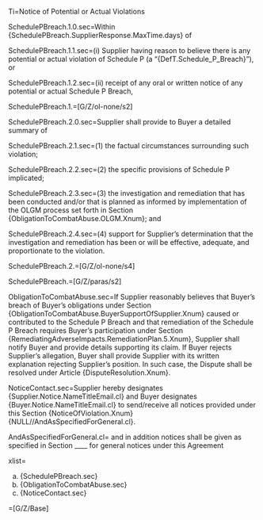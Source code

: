 Ti=Notice of Potential or Actual Violations 

SchedulePBreach.1.0.sec=Within {SchedulePBreach.SupplierResponse.MaxTime.days} of 

SchedulePBreach.1.1.sec=(i) Supplier having reason to believe there is any potential or actual violation of Schedule P (a “{DefT.Schedule_P_Breach}”), or 

SchedulePBreach.1.2.sec=(ii) receipt of any oral or written notice of any potential or actual Schedule P Breach, 

SchedulePBreach.1.=[G/Z/ol-none/s2]

SchedulePBreach.2.0.sec=Supplier shall provide to Buyer a detailed summary of 

SchedulePBreach.2.1.sec=(1) the factual circumstances surrounding such violation; 

SchedulePBreach.2.2.sec=(2) the specific provisions of Schedule P implicated; 

SchedulePBreach.2.3.sec=(3) the investigation and remediation that has been conducted and/or that is planned as informed by implementation of the OLGM process set forth in Section {ObligationToCombatAbuse.OLGM.Xnum}; and 

SchedulePBreach.2.4.sec=(4) support for Supplier’s determination that the investigation and remediation has been or will be effective, adequate, and proportionate to the violation.  

SchedulePBreach.2.=[G/Z/ol-none/s4]

SchedulePBreach.=[G/Z/paras/s2]

ObligationToCombatAbuse.sec=If Supplier reasonably believes that Buyer’s breach of Buyer’s obligations under Section {ObligationToCombatAbuse.BuyerSupportOfSupplier.Xnum} caused or contributed to the Schedule P Breach and that remediation of the Schedule P Breach requires Buyer’s participation under Section {RemediatingAdverseImpacts.RemediationPlan.5.Xnum}, Supplier shall notify Buyer and provide details supporting its claim.  If Buyer rejects Supplier’s allegation, Buyer shall provide Supplier with its written explanation rejecting Supplier’s position.  In such case, the Dispute shall be resolved under Article {DisputeResolution.Xnum}.
   
NoticeContact.sec=Supplier hereby designates {Supplier.Notice.NameTitleEmail.cl} and Buyer designates {Buyer.Notice.NameTitleEmail.cl} to send/receive all notices provided under this Section {NoticeOfViolation.Xnum}{NULL//AndAsSpecifiedForGeneral.cl}.

AndAsSpecifiedForGeneral.cl=</i> and in addition notices shall be given as specified in Section ____ for general notices under this Agreement

xlist=<ol type=a><li>{SchedulePBreach.sec}</li><li>{ObligationToCombatAbuse.sec}</li><li>{NoticeContact.sec}</li></ol>

=[G/Z/Base]

